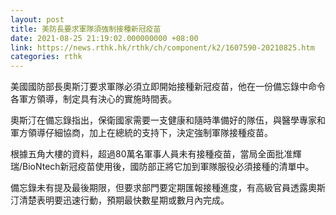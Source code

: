 ```yaml
---
layout: post
title: 美防長要求軍隊須強制接種新冠疫苗
date: 2021-08-25 21:19:02.000000000 +08:00
link: https://news.rthk.hk/rthk/ch/component/k2/1607590-20210825.htm
categories: rthk
---
```


美國國防部長奧斯汀要求軍隊必須立即開始接種新冠疫苗，他在一份備忘錄中命令各軍方領導，制定具有決心的實施時間表。

奧斯汀在備忘錄指出，保衛國家需要一支健康和隨時準備好的隊伍，與醫學專家和軍方領導仔細協商，加上在總統的支持下，決定強制軍隊接種疫苗。 

根據五角大樓的資料，超過80萬名軍事人員未有接種疫苗，當局全面批准輝瑞/BioNtech新冠疫苗使用後，國防部正將它加到軍隊服役必須接種的清單中。 

備忘錄未有提及最後期限，但要求部門要定期匯報接種進度，有高級官員透露奧斯汀清楚表明要迅速行動，預期最快數星期或數月內完成。
